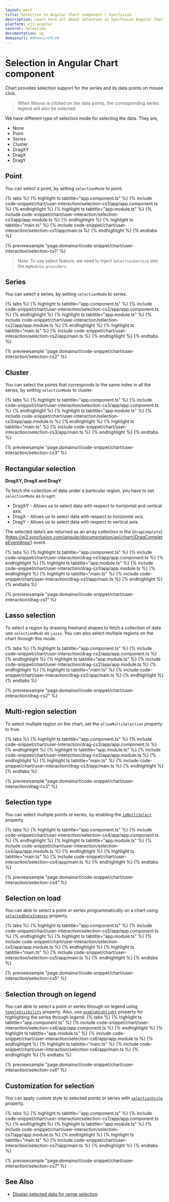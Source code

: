 ```yaml
---
layout: post
title: Selection in Angular Chart component | Syncfusion
description: Learn here all about Selection in Syncfusion Angular Chart component of Syncfusion Essential JS 2 and more.
platform: ej2-angular
control: Selection 
documentation: ug
domainurl: ##DomainURL##
---
```


<!-- markdownlint-disable MD036 -->

# Selection in Angular Chart component

Chart provides selection support for the series and its data points on mouse click.

>When Mouse is clicked on the data points, the corresponding series legend will also be selected.

We have different type of selection mode for selecting the data. They are,

* None
* Point
* Series
* Cluster
* DragXY
* DragX
* DragY

## Point

 You can select a point, by setting `selectionMode` to point.

{% tabs %}
{% highlight ts tabtitle="app.component.ts" %}
{% include code-snippet/chart/user-interaction/selection-cs1/app/app.component.ts %}
{% endhighlight %}
{% highlight ts tabtitle="app.module.ts" %}
{% include code-snippet/chart/user-interaction/selection-cs1/app/app.module.ts %}
{% endhighlight %}
{% highlight ts tabtitle="main.ts" %}
{% include code-snippet/chart/user-interaction/selection-cs1/app/main.ts %}
{% endhighlight %}
{% endtabs %}
  
{% previewsample "page.domainurl/code-snippet/chart/user-interaction/selection-cs1" %}

>Note: To use select feature, we need to Inject `SelectionService` into the `NgModule.providers`.

## Series

 You can select a series, by setting `selectionMode` to series.

{% tabs %}
{% highlight ts tabtitle="app.component.ts" %}
{% include code-snippet/chart/user-interaction/selection-cs2/app/app.component.ts %}
{% endhighlight %}
{% highlight ts tabtitle="app.module.ts" %}
{% include code-snippet/chart/user-interaction/selection-cs2/app/app.module.ts %}
{% endhighlight %}
{% highlight ts tabtitle="main.ts" %}
{% include code-snippet/chart/user-interaction/selection-cs2/app/main.ts %}
{% endhighlight %}
{% endtabs %}
  
{% previewsample "page.domainurl/code-snippet/chart/user-interaction/selection-cs2" %}

## Cluster

You can select the points that corresponds to the same index in all the series, by setting `selectionMode` to cluster.

{% tabs %}
{% highlight ts tabtitle="app.component.ts" %}
{% include code-snippet/chart/user-interaction/selection-cs3/app/app.component.ts %}
{% endhighlight %}
{% highlight ts tabtitle="app.module.ts" %}
{% include code-snippet/chart/user-interaction/selection-cs3/app/app.module.ts %}
{% endhighlight %}
{% highlight ts tabtitle="main.ts" %}
{% include code-snippet/chart/user-interaction/selection-cs3/app/main.ts %}
{% endhighlight %}
{% endtabs %}
  
{% previewsample "page.domainurl/code-snippet/chart/user-interaction/selection-cs3" %}

## Rectangular selection

**DragXY, DragX and DragY**

To fetch the collection of data under a particular region, you have to set `selectionMode` as `DragXY`.

* DragXY - Allows us to select data with respect to horizontal and vertical axis.
* DragX - Allows us to select data with respect to horizontal axis.
* DragY - Allows us to select data with respect to vertical axis.

The selected data’s are returned as an array collection in the [`dragComplete`]
(https://ej2.syncfusion.com/angular/documentation/api/chart/iDragCompleteEventArgs/) event.

{% tabs %}
{% highlight ts tabtitle="app.component.ts" %}
{% include code-snippet/chart/user-interaction/drag-cs1/app/app.component.ts %}
{% endhighlight %}
{% highlight ts tabtitle="app.module.ts" %}
{% include code-snippet/chart/user-interaction/drag-cs1/app/app.module.ts %}
{% endhighlight %}
{% highlight ts tabtitle="main.ts" %}
{% include code-snippet/chart/user-interaction/drag-cs1/app/main.ts %}
{% endhighlight %}
{% endtabs %}
  
{% previewsample "page.domainurl/code-snippet/chart/user-interaction/drag-cs1" %}

## Lasso selection

To select a region by drawing freehand shapes to fetch a collection of data use `selectionMode` as `Lasso`. You can also select multiple regions on the chart through this mode.

{% tabs %}
{% highlight ts tabtitle="app.component.ts" %}
{% include code-snippet/chart/user-interaction/drag-cs2/app/app.component.ts %}
{% endhighlight %}
{% highlight ts tabtitle="app.module.ts" %}
{% include code-snippet/chart/user-interaction/drag-cs2/app/app.module.ts %}
{% endhighlight %}
{% highlight ts tabtitle="main.ts" %}
{% include code-snippet/chart/user-interaction/drag-cs2/app/main.ts %}
{% endhighlight %}
{% endtabs %}
  
{% previewsample "page.domainurl/code-snippet/chart/user-interaction/drag-cs2" %}

## Multi-region selection

To select multiple region on the chart, set the `allowMultiSelection` property to true.

{% tabs %}
{% highlight ts tabtitle="app.component.ts" %}
{% include code-snippet/chart/user-interaction/drag-cs3/app/app.component.ts %}
{% endhighlight %}
{% highlight ts tabtitle="app.module.ts" %}
{% include code-snippet/chart/user-interaction/drag-cs3/app/app.module.ts %}
{% endhighlight %}
{% highlight ts tabtitle="main.ts" %}
{% include code-snippet/chart/user-interaction/drag-cs3/app/main.ts %}
{% endhighlight %}
{% endtabs %}
  
{% previewsample "page.domainurl/code-snippet/chart/user-interaction/drag-cs3" %}

## Selection type

You can select multiple points or series, by enabling the [`isMultiSelect`](https://ej2.syncfusion.com/angular/documentation/api/chart/#ismultiselect) property.

{% tabs %}
{% highlight ts tabtitle="app.component.ts" %}
{% include code-snippet/chart/user-interaction/selection-cs4/app/app.component.ts %}
{% endhighlight %}
{% highlight ts tabtitle="app.module.ts" %}
{% include code-snippet/chart/user-interaction/selection-cs4/app/app.module.ts %}
{% endhighlight %}
{% highlight ts tabtitle="main.ts" %}
{% include code-snippet/chart/user-interaction/selection-cs4/app/main.ts %}
{% endhighlight %}
{% endtabs %}
  
{% previewsample "page.domainurl/code-snippet/chart/user-interaction/selection-cs4" %}

## Selection on load

You can able to select a point or series programmatically on a chart using [`selectedDataIndexes`](https://ej2.syncfusion.com/angular/documentation/api/chart/#selecteddataindexes) property.

{% tabs %}
{% highlight ts tabtitle="app.component.ts" %}
{% include code-snippet/chart/user-interaction/selection-cs5/app/app.component.ts %}
{% endhighlight %}
{% highlight ts tabtitle="app.module.ts" %}
{% include code-snippet/chart/user-interaction/selection-cs5/app/app.module.ts %}
{% endhighlight %}
{% highlight ts tabtitle="main.ts" %}
{% include code-snippet/chart/user-interaction/selection-cs5/app/main.ts %}
{% endhighlight %}
{% endtabs %}
  
{% previewsample "page.domainurl/code-snippet/chart/user-interaction/selection-cs5" %}

## Selection through on legend

You can able to select a point or series through on legend using [`toggleVisibility`](https://ej2.syncfusion.com/angular/documentation/api/chart/legendSettingsModel/#toggleVisibility) property. Also, use [`enableHighlight`](https://ej2.syncfusion.com/angular/documentation/api/chart/legendSettings/#enableHighlight) property for highlighting the series through legend.
{% tabs %}
{% highlight ts tabtitle="app.component.ts" %}
{% include code-snippet/chart/user-interaction/selection-cs6/app/app.component.ts %}
{% endhighlight %}
{% highlight ts tabtitle="app.module.ts" %}
{% include code-snippet/chart/user-interaction/selection-cs6/app/app.module.ts %}
{% endhighlight %}
{% highlight ts tabtitle="main.ts" %}
{% include code-snippet/chart/user-interaction/selection-cs6/app/main.ts %}
{% endhighlight %}
{% endtabs %}
  
{% previewsample "page.domainurl/code-snippet/chart/user-interaction/selection-cs6" %}

## Customization for selection

You can apply custom style to selected points or series with [`selectionStyle`](https://ej2.syncfusion.com/angular/documentation/api/chart/series/#selectionstyle) property.

{% tabs %}
{% highlight ts tabtitle="app.component.ts" %}
{% include code-snippet/chart/user-interaction/selection-cs7/app/app.component.ts %}
{% endhighlight %}
{% highlight ts tabtitle="app.module.ts" %}
{% include code-snippet/chart/user-interaction/selection-cs7/app/app.module.ts %}
{% endhighlight %}
{% highlight ts tabtitle="main.ts" %}
{% include code-snippet/chart/user-interaction/selection-cs7/app/main.ts %}
{% endhighlight %}
{% endtabs %}
  
{% previewsample "page.domainurl/code-snippet/chart/user-interaction/selection-cs7" %}

## See Also

* [Display selected data for range selection](./how-to/selected-data-grid/#display-selected-data-for-range-selection)